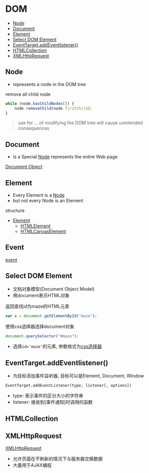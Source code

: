 # DOM

- [Node](#node)
- [Document](#document)
- [Element](#element)
- [Select DOM Element](#select-dom-element)
- [EventTarget.addEventlistener()](#eventtargetaddeventlistener)
- [HTMLCollection](#htmlcollection)
- [XMLHttpRequest](#xmlhttprequest)
## Node

- represents a node in the DOM tree

remove all child node

```js
while (node.hasChildNodes()) {
    node.removeChild(node.firstChild);
}
```

> use for ... of modifying the DOM tree will cause unintended consequences

## Document

- is a Special [Node](#node) represents the entire Web page

[Document Object](javascript-dom-document.md)

## Element

- Every Element is a [Node](#node)
- but not every Node is an Element

structure

- [Element](javascript-dom-element.md)
  - [HTMLElement](javascript-dom-htmlelement.md)
  - [HTMLCanvasElement](javascript-dom-htmlcanvaselement.md)

## Event

[event](javascript-dom-event.md)

## Select DOM Element

- 文档对象模型(Document Object Model)
- 用document表示HTML对象

返回查找id为maze的HTML元素

```javascript
var x = document.getElementById("maze");
```
使用css选择器选择document对象

```javascript
document.querySelector("#maze");
```

- 选择`id='maze'`的元素, 参数格式为[css选择器](css-selector.md)

## EventTarget.addEventlistener()

- 为目标添加事件监听器, 目标可以是Element, Document, Window

`EventTarget.addEventListener(type, listener[, options])`

- type: 表示事件的区分大小的字符串
- listener: 接收到[事件通知]时调用的函数

## HTMLCollection


## XMLHttpRequest

[XMLHttpRequest](javascript-xmlhttprequest.md)

- 允许页面在不刷新的情况下与服务器交换数据
- 大量用于AJAX编程
